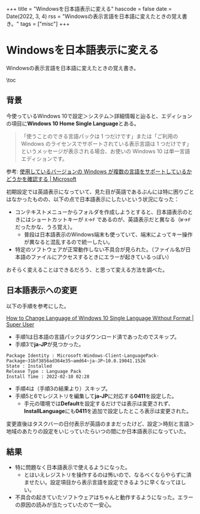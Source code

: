 +++
title = "Windowsを日本語表示に変える"
hascode = false
date = Date(2022, 3, 4)
rss = "Windowsの表示言語を日本語に変えたときの覚え書き。"
tags = ["misc"]
+++

# Windowsを日本語表示に変える

Windowsの表示言語を日本語に変えたときの覚え書き。

\toc

## 背景

今使っているWindows 10で設定＞システム＞詳細情報と辿ると、エディションの項目に**Windows 10 Home Single Language**とある。

> 「使うことのできる言語パックは 1 つだけです」または「ご利用の Windows のライセンスでサポートされている表示言語は 1 つだけです」というメッセージが表示される場合、お使いの Windows 10 は単一言語エディションです。

参考: [使用しているバージョンの Windows が複数の言語をサポートしているかどうかを確認する | Microsoft](https://support.microsoft.com/ja-jp/topic/%E4%BD%BF%E7%94%A8%E3%81%97%E3%81%A6%E3%81%84%E3%82%8B%E3%83%90%E3%83%BC%E3%82%B8%E3%83%A7%E3%83%B3%E3%81%AE-windows-%E3%81%8C%E8%A4%87%E6%95%B0%E3%81%AE%E8%A8%80%E8%AA%9E%E3%82%92%E3%82%B5%E3%83%9D%E3%83%BC%E3%83%88%E3%81%97%E3%81%A6%E3%81%84%E3%82%8B%E3%81%8B%E3%81%A9%E3%81%86%E3%81%8B%E3%82%92%E7%A2%BA%E8%AA%8D%E3%81%99%E3%82%8B-eaf060a6-3642-4612-6b75-b34e57a08abf)

初期設定では英語表示になっていて、見た目が英語であるぶんには特に困りごとはなかったものの、以下の点で日本語表示にしたいという状況になった：

- コンテキストメニューからフォルダを作成しようとすると、日本語表示のときにはショートカットキーが `X`→`F` であるのが、英語表示だと異なる（`W`→`F`だったかな、うろ覚え）。
  - 普段は日本語表示のWindows端末も使っていて、端末によってキー操作が異なると混乱するので統一したい。
- 特定のソフトウェアが正常動作しない不具合が見られた。（ファイル名が日本語のファイルにアクセスするときにエラーが起きているっぽい）

おそらく変えることはできるだろう、と思って変える方法を調べた。

## 日本語表示への変更

以下の手順を参考にした。

[How to Change Language of Windows 10 Single Language Without Format | Super User](https://superuser.com/questions/1537466/how-to-change-language-of-windows-10-single-language-without-format)

- 手順1は日本語の言語パックはダウンロード済であったのでスキップ。
- 手順3で**ja-JP**が見つかった。

```
Package Identity : Microsoft-Windows-Client-LanguagePack-Package~31bf3856ad364e35~amd64~ja-JP~10.0.19041.1526
State : Installed
Release Type : Language Pack
Install Time : 2022-02-10 02:28
```

- 手順4は（手順3の結果より）スキップ。
- 手順5と6でレジストリを編集して**ja-JP**に対応する**0411**を設定した。
  - 手元の環境では**Default**を設定するだけでは表示は変更されず、**InstallLanguage**にも**0411**を追加で設定したところ表示は変更された。

変更直後はタスクバーの日付表示が英語のままだったけど、設定＞時刻と言語＞地域のあたりの設定をいじっていたらいつの間にか日本語表示になっていた。

## 結果

- 特に問題なく日本語表示で使えるようになった。
  - とはいえレジストリを操作するのは怖いので、なるべくならやらずに済ませたい。設定項目から表示言語を設定できるように早くなってほしい。
- 不具合の起きていたソフトウェアはちゃんと動作するようになった。エラーの原因の読みが当たっていたので一安心。
